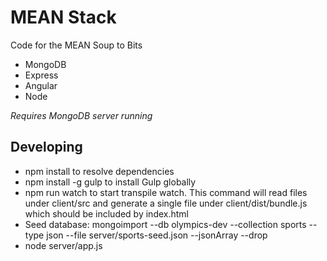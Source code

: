 # MEAN Stack

Code for the MEAN Soup to Bits

* MongoDB
* Express
* Angular
* Node

*Requires MongoDB server running*

## Developing

* npm install to resolve dependencies
* npm install -g gulp to install Gulp globally
* npm run watch to start transpile watch. This command will read files under client/src and generate a single file under client/dist/bundle.js which should be included by index.html
*  Seed database: mongoimport --db olympics-dev --collection sports --type json --file server/sports-seed.json --jsonArray --drop
* node server/app.js